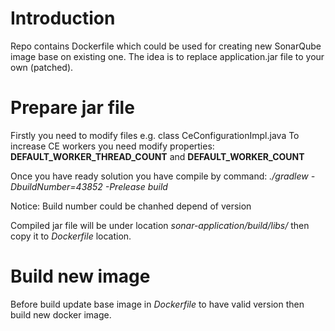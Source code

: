 # Introduction
Repo contains Dockerfile which could be used for creating new SonarQube image base on existing one. The idea is to replace application.jar file to your own (patched).

# Prepare jar file
Firstly you need to modify files e.g. class CeConfigurationImpl.java
To increase CE workers you need modify properties: **DEFAULT_WORKER_THREAD_COUNT** and **DEFAULT_WORKER_COUNT**

Once you have ready solution you have compile by command:
*./gradlew -DbuildNumber=43852 -Prelease build*

Notice: Build number could be chanhed depend of version

Compiled jar file will be under location *sonar-application/build/libs/* then copy it to *Dockerfile* location.

# Build new image
Before build update base image in *Dockerfile* to have valid version then build new docker image.
